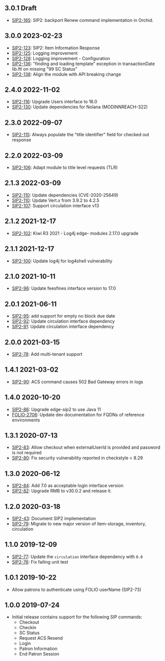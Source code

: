 ## 3.0.1 Draft
* [SIP2-165](https://issues.folio.org/browse/SIP2-165): SIP2: backport Renew command implementation in Orchid.

## 3.0.0 2023-02-23
* [SIP2-123](https://issues.folio.org/browse/SIP2-123): SIP2: Item Information Response
* [SIP2-125](https://issues.folio.org/browse/SIP2-125): Logging improvement
* [SIP2-128](https://issues.folio.org/browse/SIP2-128): Logging improvement - Configuration
* [SIP2-136](https://issues.folio.org/browse/SIP2-136): "finding and loading template" exception in transactionDate lib.ftl on missing "99 SC Status"
* [SIP2-138](https://issues.folio.org/browse/SIP2-138): Align the module with API breaking change

## 2.4.0 2022-11-02
* [SIP2-116](https://issues.folio.org/browse/SIP2-116): Upgrade Users interface to 16.0
* [SIP2-130](https://issues.folio.org/browse/SIP2-130): Update dependencies for Nolana (MODINNREACH-322)

## 2.3.0 2022-09-07
* [SIP2-115](https://issues.folio.org/browse/SIP2-115): Always populate the "title identifier" field for checked out response

## 2.2.0 2022-03-09
* [SIP2-106](https://issues.folio.org/browse/SIP2-106): Adapt module to title level requests (TLR)

## 2.1.3 2022-03-09
* [SIP2-110](https://issues.folio.org/browse/SIP2-110): Update dependencies (CVE-2020-25649)
* [SIP2-110](https://issues.folio.org/browse/SIP2-110): Update Vert.x from 3.9.2 to 4.2.5
* [SIP2-107](https://issues.folio.org/browse/SIP2-107): Support circulation interface v13

## 2.1.2 2021-12-17
* [SIP2-102](https://issues.folio.org/browse/SIP2-102): Kiwi R3 2021 - Log4j edge- modules 2.17.0 upgrade

## 2.1.1 2021-12-17
* [SIP2-100](https://issues.folio.org/browse/SIP2-100): Update log4j for log4shell vulnerability

## 2.1.0 2021-10-11
 * [SIP2-96](https://issues.folio.org/browse/SIP2-96): Update feesfines interface version to 17.0 

## 2.0.1 2021-06-11
 * [SIP2-95](https://issues.folio.org/browse/SIP2-95): add support for empty no block due date 
 * [SIP2-92](https://issues.folio.org/browse/SIP2-92): Update circulation interface dependency 
 * [SIP2-91](https://issues.folio.org/browse/SIP2-91): Update circulation interface dependency 
 
## 2.0.0 2021-03-15
 * [SIP2-78](https://issues.folio.org/browse/SIP2-78): Add multi-tenant support 
 
## 1.4.1 2021-03-02
 * [SIP2-90](https://issues.folio.org/browse/SIP2-90): ACS command causes 502 Bad Gateway errors in logs
 
## 1.4.0 2020-10-20
 * [SIP2-86](https://issues.folio.org/browse/SIP2-86): Upgrade edge-sip2 to use Java 11 
 * [FOLIO-2706](https://issues.folio.org/browse/FOLIO-2706): Update dev documentation for FQDNs of reference environments

## 1.3.1 2020-07-13
 * [SIP2-83](https://issues.folio.org/browse/SIP2-83): Allow checkout when externalUserId is provided and password is not required
 * [SIP2-80](https://issues.folio.org/browse/SIP2-80): Fix security vulnerability reported in checkstyle < 8.29

## 1.3.0 2020-06-12
 * [SIP2-84](https://issues.folio.org/browse/SIP2-84): Add 7.0 as acceptable login interface version
 * [SIP2-82](https://issues.folio.org/browse/SIP2-82): Upgrade RMB to v30.0.2 and release it.

## 1.2.0 2020-03-18
 * [SIP2-43](https://issues.folio.org/browse/SIP2-43): Document SIP2 implementation
 * [SIP2-79](https://issues.folio.org/browse/SIP2-79): Migrate to new major version of item-storage, inventory, circulation

## 1.1.0 2019-12-09
 * [SIP2-77](https://issues.folio.org/browse/SIP2-77): Update the `circulation` interface
   dependency with `8.0`
 * [SIP2-76](https://issues.folio.org/browse/SIP2-76): Fix failing unit test

## 1.0.1 2019-10-22
 * Allow patrons to authenticate using FOLIO userName (SIP2-73) 

## 1.0.0 2019-07-24
 * Initial release contains support for the following SIP commands:
    * Checkout
    * Checkin
    * SC Status
    * Request ACS Resend
    * Login
    * Patron Information
    * End Patron Session
